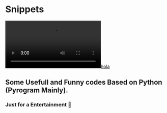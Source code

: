 # Snippets
[![hola](https://telegra.ph/file/6fbb0d9f252b0d7224f1e.mp4)](http://TroJanzHEX.me)
## Some Usefull and Funny codes Based on Python (Pyrogram Mainly).
### Just for a Entertainment 🤣
